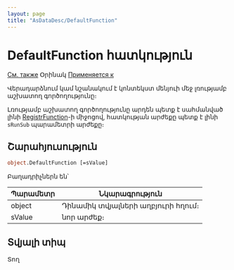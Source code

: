 ```yaml
---
layout: page
title: "AsDataDesc/DefaultFunction"
---
```



# DefaultFunction հատկություն

[См. также](../AsDataDesc.md) Օրինակ [Применяется к](../AsDataDesc.md) 

Վերադարձնում կամ նշանակում է կոնտեկստ մենյուի մեջ լռությամբ աշխատող գործողությունը։ 

Լռությամբ աշխատող գործողությունը արդեն պետք է սահմանված լինի [RegistrFunction](RegistrFunction.md)-ի միջոցով, հատկության արժեքը պետք է լինի `sRunSub` պարամետրի արժեքը։

## Շարահյուսություն

``` vb
object.DefaultFunction [=sValue]
```
Բաղադրիչներն են՝


| Պարամետր | Նկարագրություն |
|--|--|
|  object  | Դինամիկ տվյալների աղբյուրի հղում։ |
| sValue | նոր արժեք։ |

## Տվյալի տիպ

Տող
